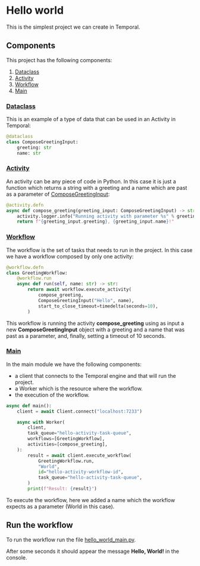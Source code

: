 # Hello world
This is the simplest project we can create in Temporal. 

## Components
This project has the following components:
1. [Dataclass](#Dataclass)
2. [Activity](#Activity)
3. [Workflow](#Workflow)
4. [Main](#Main)

### [Dataclass](compose_greeting_input.py)
This is an example of a type of data that can be used in an Activity in Temporal:

```python
@dataclass
class ComposeGreetingInput:
    greeting: str
    name: str
```

### [Activity](compose_greeting_activity.py)
An activity can be any piece of code in Python. In this case it is just a function which returns a string with a
greeting and a name which are past as a parameter of [ComposeGreetingInput](compose_greeting_input.py):

```python
@activity.defn
async def compose_greeting(greeting_input: ComposeGreetingInput) -> str:
    activity.logger.info("Running activity with parameter %s" % greeting_input)
    return f"{greeting_input.greeting}, {greeting_input.name}!"
```

### [Workflow](greeting_workflow.py)
The workflow is the set of tasks that needs to run in the project. In this case we have a workflow composed by only one
activity:

```python
@workflow.defn 
class GreetingWorkflow:
    @workflow.run
    async def run(self, name: str) -> str:
        return await workflow.execute_activity(
            compose_greeting,
            ComposeGreetingInput("Hello", name),
            start_to_close_timeout=timedelta(seconds=10),
        )
```

This workflow is running the activity **compose_greeting** using as input a new **ComposeGreetingInput** object with a
greeting and a name that was past as a parameter, and, finally, setting a timeout of 10 seconds.

### [Main](hello_world_main.py)
In the main module we have the following components:
* a client that connects to the Temporal engine and that will run the project.
* a Worker which is the resource where the workflow.
* the execution of the workflow.

```python
async def main():
    client = await Client.connect("localhost:7233")

    async with Worker(
        client,
        task_queue="hello-activity-task-queue",
        workflows=[GreetingWorkflow],
        activities=[compose_greeting],
    ):
        result = await client.execute_workflow(
            GreetingWorkflow.run,
            "World",
            id="hello-activity-workflow-id",
            task_queue="hello-activity-task-queue",
        )
        print(f"Result: {result}")
```

To execute the workflow, here we added a name which the workflow expects as a parameter (World in this case).

## Run the workflow
To run the workflow run the file [hello_world_main.py](hello_world_main.py).

After some seconds it should appear the message **Hello, World!** in the console.

